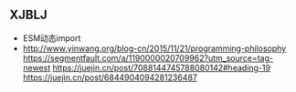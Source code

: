## XJBLJ
- ESM动态import
- http://www.yinwang.org/blog-cn/2015/11/21/programming-philosophy
https://segmentfault.com/a/1190000020709962?utm_source=tag-newest
https://juejin.cn/post/7088144745788080142#heading-19
https://juejin.cn/post/6844904094281236487
